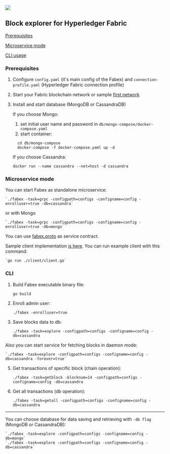 ![](https://github.com/vadimInshakov/fabex/workflows/go/badge.svg)


## **Block explorer for Hyperledger Fabric**

[Prerequisites](#prerequisites)

[Microservice mode](#microservice)

[CLI usage](#cli)



### <a name="prerequisites">**Prerequisites**</a>

1. Configure `config.yaml` (it's main config of the Fabex) and `connection-profile.yaml` (Hyperledger Fabric connection profile)

2. Start your Fabric blockchain network or sample [first network](https://github.com/hyperledger/fabric-samples/tree/release-1.4/first-network)

3. Install and start database (MongoDB or CassandraDB)
    
    If you choose Mongo:
      1. set initial user name and password in `db/mongo-compose/docker-compose.yaml`
      2. start container:
    
      ```
        cd db/mongo-compose
        docker-compose -f docker-compose.yaml up -d
      ```
    If you choose Cassandra:
      ``` 
      docker run --name cassandra --net=host -d cassandra
      ```

### <a name="microservice">**Microservice mode**</a>

You can start Fabex as standalone microservice:

    `./fabex -task=grpc -configpath=configs -configname=config -enrolluser=true -db=cassandra`
    
  or with Mongo
  
    `./fabex -task=grpc -configpath=configs -configname=config -enrolluser=true -db=mongo`

You can use [fabex.proto](https://github.com/VadimInshakov/fabex/blob/master/proto/fabex.proto) as service contract.

Sample client implementation [is here](https://github.com/VadimInshakov/fabex/blob/master/client/client.go). 
You can run example client with this command:

    `go run ./client/client.go`

   
### <a name="cli">**CLI**</a>
1. Build Fabex executable binary file:  

    `go build`

2. Enroll admin user:  

    `./fabex -enrolluser=true`

3. Save blocks data to db:

    `./fabex -task=explore -configpath=configs -configname=config -db=cassandra`
    

Also you can start service for fetching blocks in daemon mode: 
 
    `./fabex -task=explore -configpath=configs -configname=config -db=cassandra -forever=true` 
    
    
5. Get transactions of specific block (chain operation):  

    `./fabex -task=getblock -blocknum=14 -configpath=configs -configname=config -db=cassandra`

6. Get all transactions (db operation):  

    `./fabex -task=getall -configpath=configs -configname=config -db=cassandra`

---

You can choose database for data saving and retrieving with `-db flag` (MongoDB or CassandraDB):

    `./fabex -task=explore -configpath=configs -configname=config -db=mongo`
    `./fabex -task=explore -configpath=configs -configname=config -db=cassandra`


